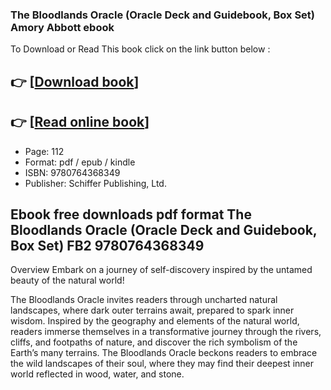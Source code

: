 ### The Bloodlands Oracle (Oracle Deck and Guidebook, Box Set) Amory Abbott ebook

To Download or Read This book click on the link button below :

## 👉  [**[Download book](http://filesbooks.info/download.php?group=book&from=github.com&id=720691&lnk=1079 "Download book")**]

## 👉  [**[Read online book](http://filesbooks.info/download.php?group=book&from=github.com&id=720691&lnk=1079 "Read online book")**]


* Page: 112
* Format: pdf / epub / kindle
* ISBN: 9780764368349
* Publisher: Schiffer Publishing, Ltd.



## Ebook free downloads pdf format The Bloodlands Oracle (Oracle Deck and Guidebook, Box Set) FB2 9780764368349


Overview
Embark on a journey of self-discovery inspired by the untamed beauty of the natural world!
 
 The Bloodlands Oracle invites readers through uncharted natural landscapes, where dark outer terrains await, prepared to spark inner wisdom. Inspired by the geography and elements of the natural world, readers immerse themselves in a transformative journey through the rivers, cliffs, and footpaths of nature, and discover the rich symbolism of the Earth’s many terrains. The Bloodlands Oracle beckons readers to embrace the wild landscapes of their soul, where they may find their deepest inner world reflected in wood, water, and stone.



